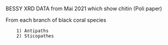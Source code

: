BESSY XRD DATA from Mai 2021 which show chitin (Poli paper)

From each branch of black coral species

        1) Antipaths 
        2) Sticopathes
